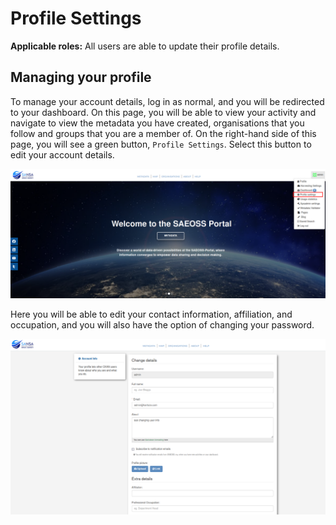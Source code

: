 # Profile Settings

**Applicable roles:** All users are able to update their profile details.

## Managing your profile

To manage your account details, log in as normal, and you will be redirected to your dashboard. On this page, you will be able to view your activity and navigate to view the metadata you have created, organisations that you follow and groups that you are a member of. On the right-hand side of this page, you will see a green button, `Profile Settings`. Select this button to edit your account details.

![profile](img/profile-1.png)

Here you will be able to edit your contact information, affiliation, and occupation, and you will also have the option of changing your password.

![profile settings](img/profile-2.png)
